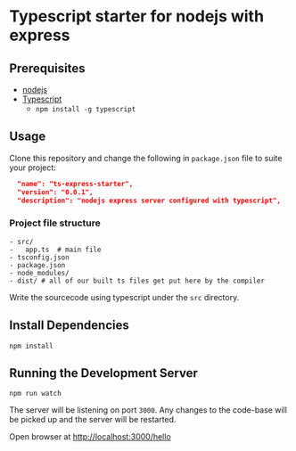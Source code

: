 # Typescript starter for nodejs with express

## Prerequisites

* [nodejs](https://nodejs.org/en/)
* [Typescript](https://www.typescriptlang.org/)
  * `npm install -g typescript`

## Usage

Clone this repository and change the following in `package.json` file to suite your project:

```json
  "name": "ts-express-starter",
  "version": "0.0.1",
  "description": "nodejs express server configured with typescript",
```

### Project file structure

```
- src/
-   app.ts  # main file
- tsconfig.json
- package.json
- node_modules/
- dist/ # all of our built ts files get put here by the compiler
```

Write the sourcecode using typescript under the `src` directory.

## Install Dependencies

`npm install`

## Running the Development Server

`npm run watch`

The server will be listening on port `3000`. Any changes to the code-base will be picked up and the server will be restarted.

Open browser at [http://localhost:3000/hello](http://localhost:3000/hello)
